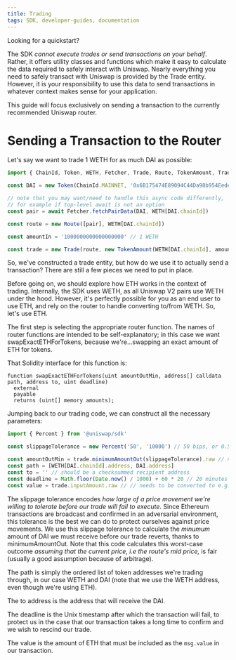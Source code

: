 ```yaml
---
title: Trading
tags: SDK, developer-guides, documentation
---
```


Looking for a <Link to='/docs/v2/javascript-SDK/quick-start'>quickstart</Link>?

The SDK _cannot execute trades or send transactions on your behalf_. Rather, it offers utility classes and functions which make it easy to calculate the data required to safely interact with Uniswap. Nearly everything you need to safely transact with Uniswap is provided by the <Link to='/docs/v2/SDK/trade'>Trade</Link> entity. However, it is your responsibility to use this data to send transactions in whatever context makes sense for your application.

This guide will focus exclusively on sending a transaction to the <Link to='/docs/v2/smart-contracts/router02'>currently recommended Uniswap router</Link>.

# Sending a Transaction to the Router

Let's say we want to trade 1 WETH for as much DAI as possible:

```typescript
import { ChainId, Token, WETH, Fetcher, Trade, Route, TokenAmount, TradeType } from '@uniswap/sdk'

const DAI = new Token(ChainId.MAINNET, '0x6B175474E89094C44Da98b954EedeAC495271d0F', 18)

// note that you may want/need to handle this async code differently,
// for example if top-level await is not an option
const pair = await Fetcher.fetchPairData(DAI, WETH[DAI.chainId])

const route = new Route([pair], WETH[DAI.chainId])

const amountIn = '1000000000000000000' // 1 WETH

const trade = new Trade(route, new TokenAmount(WETH[DAI.chainId], amountIn), TradeType.EXACT_INPUT)
```

So, we've constructed a trade entity, but how do we use it to actually send a transaction? There are still a few pieces we need to put in place.

Before going on, we should explore how ETH works in the context of trading. Internally, the SDK uses WETH, as all Uniswap V2 pairs use WETH under the hood. However, it's perfectly possible for you as an end user to use ETH, and rely on the router to handle converting to/from WETH. So, let's use ETH.

The first step is selecting the appropriate router function. The names of router functions are intended to be self-explanatory; in this case we want <Link to='/docs/v2/smart-contracts/router02/#swapexactethfortokens'>swapExactETHForTokens</Link>, because we're...swapping an exact amount of ETH for tokens.

That Solidity interface for this function is:

```solidity
function swapExactETHForTokens(uint amountOutMin, address[] calldata path, address to, uint deadline)
  external
  payable
  returns (uint[] memory amounts);
```

Jumping back to our trading code, we can construct all the necessary parameters:

```typescript
import { Percent } from '@uniswap/sdk'

const slippageTolerance = new Percent('50', '10000') // 50 bips, or 0.50%

const amountOutMin = trade.minimumAmountOut(slippageTolerance).raw // needs to be converted to e.g. hex
const path = [WETH[DAI.chainId].address, DAI.address]
const to = '' // should be a checksummed recipient address
const deadline = Math.floor(Date.now() / 1000) + 60 * 20 // 20 minutes from the current Unix time
const value = trade.inputAmount.raw // // needs to be converted to e.g. hex
```

The slippage tolerance encodes _how large of a price movement we're willing to tolerate before our trade will fail to execute_. Since Ethereum transactions are broadcast and confirmed in an adversarial environment, this tolerance is the best we can do to protect ourselves against price movements. We use this slippage tolerance to calculate the _minumum_ amount of DAI we must receive before our trade reverts, thanks to <Link to='/docs/v2/SDK/trade/#minimumamountout-since-204'>minimumAmountOut</Link>. Note that this code calculates this worst-case outcome _assuming that the current price, i.e the route's mid price,_ is fair (usually a good assumption because of arbitrage).

The path is simply the ordered list of token addresses we're trading through, in our case WETH and DAI (note that we use the WETH address, even though we're using ETH). 

The to address is the address that will receive the DAI.

The deadline is the Unix timestamp after which the transaction will fail, to protect us in the case that our transaction takes a long time to confirm and we wish to rescind our trade.

The value is the amount of ETH that must be included as the `msg.value` in our transaction.
